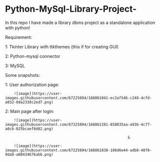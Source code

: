 # Python-MySql-Library-Project-
In this repo I have made a library dbms project as a standalone application with python!

Requirement:

  1: Tkinter Library with ttkthemes (this if for creating GUI)

  2: Python-mysql connector

  3: MySQL

Some snapshots:

  1: User authorization page:
        
        ![image](https://user-images.githubusercontent.com/67225894/168861041-ec2af546-c248-4cfd-a032-0da2338c2ed7.png)
  
  2: Main page after login:
        
        ![image](https://user-images.githubusercontent.com/67225894/168861281-858835aa-a93b-4c77-a0cb-825bcaef8d82.png)
                                                            
                                                            &
        
        ![image](https://user-images.githubusercontent.com/67225894/168861838-186d6e44-adb8-4078-9da0-a08434676abb.png)

                                                            
        
